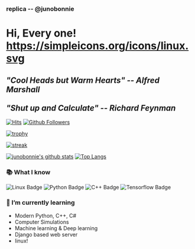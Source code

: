 ### replica -- @junobonnie

# Hi, Every one! https://simpleicons.org/icons/linux.svg


## ***"Cool Heads but Warm Hearts" -- Alfred Marshall<br><br>"Shut up and Calculate" -- Richard Feynman***

[![Hits](https://hits.seeyoufarm.com/api/count/incr/badge.svg?url=https%3A%2F%2Fgithub.com%2Fjunobonnie)](https://github.com/junobonnie)
[![Github Followers](https://img.shields.io/github/followers/junobonnie?color=06d6a0&label=Github%20Followers&style=for-the-badge)](https://github.com/junobonnie?tab=followers)

[![trophy](https://github-profile-trophy.vercel.app/?username=junobonnie&theme=chalk&row=2&column=5)](https://github.com/ryo-ma/github-profile-trophy)

[![streak](https://github-readme-streak-stats.herokuapp.com/?user=junobonnie&theme=calm)](https://github.com/junobonnie)

[![junobonnie's github stats](https://github-readme-stats.vercel.app/api?username=junobonnie&show_icons=true&theme=dracula)](https://github.com/junobonnie)
[![Top Langs](https://github-readme-stats.vercel.app/api/top-langs/?username=junobonnie&layout=compact&langs_count=8&theme=dracula)](https://github.com/junobonnie)


### 📚 What I know
![Linux Badge](http://img.shields.io/badge/-Linux-orange?style=flat-square&logo=linux)
![Python Badge](http://img.shields.io/badge/-Python-white?style=flat-square&logo=python)
![C++ Badge](http://img.shields.io/badge/-C++-blue?style=flat-square&logo=Cplusplus)
![Tensorflow Badge](http://img.shields.io/badge/-Tensorflow-black?style=flat-square&logo=tensorflow)

### 🌱 I’m currently learning
- Modern Python, C++, C#
- Computer Simulations
- Machine learning & Deep learning
- Django based web server
- linux!

